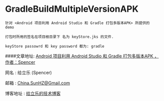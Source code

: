 # GradleBuildMultipleVersionAPK
```
针对 <Android 项目利用 Android Studio 和 Gradle 打包多版本APK> 所提供的 demo

打包时所用的签名在项目根目录下 名为 keyStore.jks 的文件.

keyStore passowrd 和 key password 都为: gradle
```

####文章地址:
[Android 项目利用 Android Studio 和 Gradle 打包多版本APK ， 作者：Spencer](http://spencer-dev.com/blog/2015/android-xiang-mu-li-yong-android-studio-he-gradle-da-bao-duo-ban-ben-apk.html/ "Android 项目利用 Android Studio 和 Gradle 打包多版本APK ， 作者：Spencer")


网名 : 给立乐 (Spencer)

邮箱 : <China.SunHZ@Gmail.com>

博客地址 : [给立乐的技术博客](http://www.Spencer-dev.com "给立乐的技术博客")

